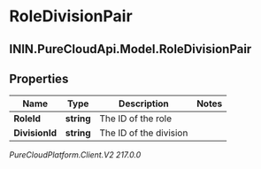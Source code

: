 # RoleDivisionPair

## ININ.PureCloudApi.Model.RoleDivisionPair

## Properties

|Name | Type | Description | Notes|
|------------ | ------------- | ------------- | -------------|
| **RoleId** | **string** | The ID of the role | |
| **DivisionId** | **string** | The ID of the division | |



_PureCloudPlatform.Client.V2 217.0.0_
